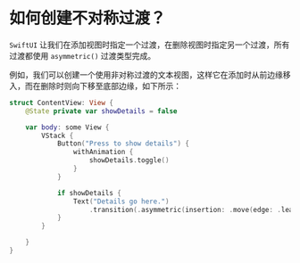 如何创建不对称过渡？
===

`SwiftUI` 让我们在添加视图时指定一个过渡，在删除视图时指定另一个过渡，所有过渡都使用 `asymmetric()` 过渡类型完成。

例如，我们可以创建一个使用非对称过渡的文本视图，这样它在添加时从前边缘移入，而在删除时则向下移至底部边缘，如下所示：

```swift
struct ContentView: View {
    @State private var showDetails = false

    var body: some View {
        VStack {
            Button("Press to show details") {
                withAnimation {
                    showDetails.toggle()
                }
            }

            if showDetails {
                Text("Details go here.")
                    .transition(.asymmetric(insertion: .move(edge: .leading), removal: .move(edge: .bottom)))
            }
        }

    }
}
```